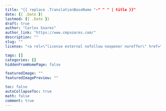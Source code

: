 ```yaml
---
title: "{{ replace .TranslationBaseName "-" " " | title }}"
date: {{ .Date }}
lastmod: {{ .Date }}
draft: true
author: "Carlos Soares"
author_link: "https://www.cmpsoares.com/"
description: ""
slug: ""
license: "<a rel=\"license external nofollow noopener noreffer\" href=\"https://creativecommons.org/licenses/by-nc/4.0/\" target=\"_blank\">CC BY-NC 4.0</a>"

tags: []
categories: []
hiddenFromHomePage: false

featuredImage: ""
featuredImagePreview: ""

toc: false
autoCollapseToc: true
math: false
comment: true
---
```


<!--more-->
